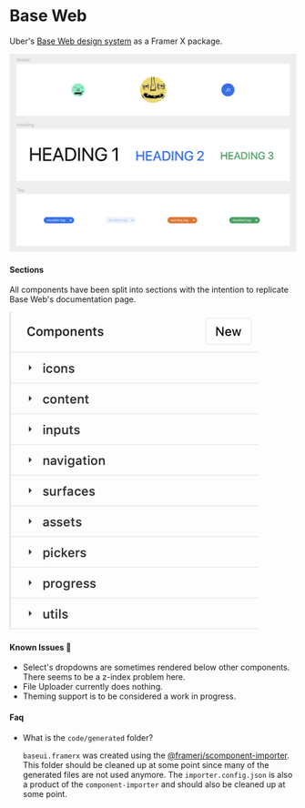 # Base Web

Uber's [Base Web design system](https://baseweb.design/) as a Framer X package.

![Base Web](/metadata/background.png "Base Web")

#### Sections

All components have been split into sections with the intention to replicate Base Web's documentation page.

![Sections](/metadata/sections.png "Sections")

#### Known Issues 🚧

- Select's dropdowns are sometimes rendered below other components. There seems to be a z-index problem here.
- File Uploader currently does nothing.
- Theming support is to be considered a work in progress.

#### Faq

- What is the `code/generated` folder?

  `baseui.framerx` was created using the [@framerj/scomponent-importer](https://www.npmjs.com/package/@framerjs/component-importer). This folder should be cleaned up at some point since many of the generated files are not used anymore. The `importer.config.json` is also a product of the `component-importer` and should also be cleaned up at some point.
